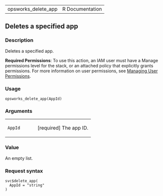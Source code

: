 <table style="width: 100%;">
<tbody>
<tr class="odd">
<td>opsworks_delete_app</td>
<td style="text-align: right;">R Documentation</td>
</tr>
</tbody>
</table>

## Deletes a specified app

### Description

Deletes a specified app.

**Required Permissions**: To use this action, an IAM user must have a
Manage permissions level for the stack, or an attached policy that
explicitly grants permissions. For more information on user permissions,
see [Managing User
Permissions](https://docs.aws.amazon.com/opsworks/latest/userguide/opsworks-security-users.html).

### Usage

    opsworks_delete_app(AppId)

### Arguments

<table>
<colgroup>
<col style="width: 35%" />
<col style="width: 65%" />
</colgroup>
<tbody>
<tr class="odd">
<td><code id="opsworks_delete_app_:_AppId">AppId</code></td>
<td><p>[required] The app ID.</p></td>
</tr>
</tbody>
</table>

### Value

An empty list.

### Request syntax

    svc$delete_app(
      AppId = "string"
    )
